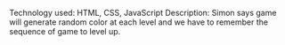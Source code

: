 Technology used: HTML, CSS, JavaScript
Description: Simon says game will generate random color at each level and we have to remember the sequence of game to level up.
